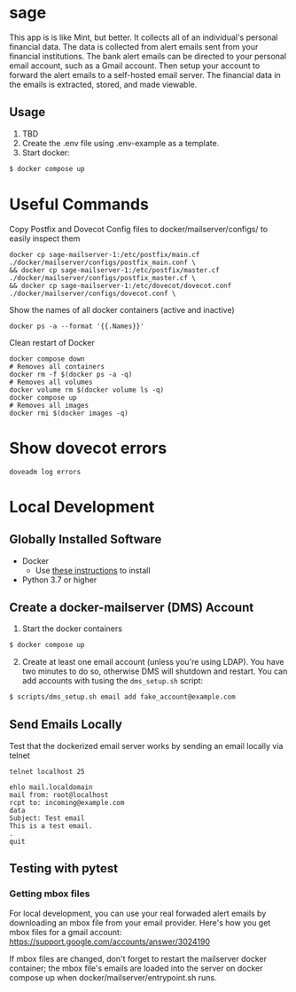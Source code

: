 # sage

This app is is like Mint, but better. It collects all of an individual's personal financial data. The data is collected from alert emails sent from your financial institutions. The bank alert emails can be directed to your personal email account, such as a Gmail account. Then setup your account to forward the alert emails to a self-hosted email server. The financial data in the emails is extracted, stored, and made viewable. 

## Usage
1. TBD
2. Create the .env file using .env-example as a template.
3. Start docker:
```bash
$ docker compose up
```

# Useful Commands
Copy Postfix and Dovecot Config files to docker/mailserver/configs/ to easily inspect them
```
docker cp sage-mailserver-1:/etc/postfix/main.cf ./docker/mailserver/configs/postfix_main.conf \
&& docker cp sage-mailserver-1:/etc/postfix/master.cf ./docker/mailserver/configs/postfix_master.cf \
&& docker cp sage-mailserver-1:/etc/dovecot/dovecot.conf ./docker/mailserver/configs/dovecot.conf \
```

Show the names of all docker containers (active and inactive)
```
docker ps -a --format '{{.Names}}'
```
Clean restart of Docker
```
docker compose down
# Removes all containers
docker rm -f $(docker ps -a -q)
# Removes all volumes
docker volume rm $(docker volume ls -q)
docker compose up
# Removes all images
docker rmi $(docker images -q)
```

# Show dovecot errors
```
doveadm log errors
```
# Local Development

## Globally Installed Software
- Docker
  - Use [these instructions](https://docs.docker.com/engine/install/) to install 
- Python 3.7 or higher

## Create a docker-mailserver (DMS) Account
1. Start the docker containers
```bash
$ docker compose up
```
2. Create at least one email account (unless you're using LDAP). You have two minutes to do so, otherwise DMS will shutdown and restart. You can add accounts with tusing the `dms_setup.sh` script:
```bash
$ scripts/dms_setup.sh email add fake_account@example.com
```

## Send Emails Locally
Test that the dockerized email server works by sending an email locally via telnet
```
telnet localhost 25

ehlo mail.localdomain
mail from: root@localhost
rcpt to: incoming@example.com
data
Subject: Test email 
This is a test email.
.
quit
```

## Testing with pytest


### Getting mbox files
For local development, you can use your real forwaded alert emails by downloading an mbox file from your email provider. Here's how you get mbox files for a gmail account:
https://support.google.com/accounts/answer/3024190

If mbox files are changed, don't forget to restart the mailserver docker container; the mbox file's emails are loaded into the server on docker compose up when docker/mailserver/entrypoint.sh runs.